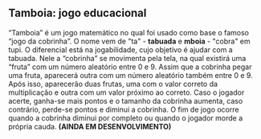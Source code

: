 ## Tamboia: jogo educacional


“Tamboia” é um jogo matemático no qual foi usado como base o famoso “jogo da cobrinha”. O nome vem de "ta" - **tabuada** e **mboia** - "cobra" em tupi.
O diferencial está na jogabilidade, cujo objetivo é ajudar com a tabuada. Nele a “cobrinha” se movimenta pela tela,
na qual existirá uma “fruta” com um número aleatório entre 0 e 9. Assim que a cobrinha pegar uma fruta, aparecerá
outra com um número aleatório também entre 0 e 9. Após isso, aparecerão duas frutas, uma com o valor correto da
multiplicação e outra com um valor próximo ao correto. Caso o jogador acerte, ganha-se mais pontos e o tamanho da
cobrinha aumenta, caso contrário, perde-se pontos e diminui a cobrinha.
O fim de jogo ocorre quando a cobrinha diminui por completo ou quando o jogador morde a própria cauda.
**(AINDA EM DESENVOLVIMENTO)**